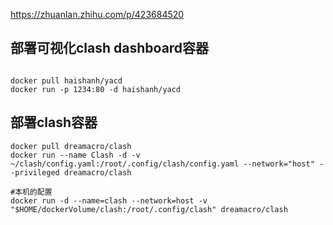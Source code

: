 https://zhuanlan.zhihu.com/p/423684520

## 部署可视化clash dashboard容器
```shell

docker pull haishanh/yacd
docker run -p 1234:80 -d haishanh/yacd

```

## 部署clash容器
```shell
docker pull dreamacro/clash
docker run --name Clash -d -v ~/clash/config.yaml:/root/.config/clash/config.yaml --network="host" --privileged dreamacro/clash
```

```shell
#本机的配置
docker run -d --name=clash --network=host -v "$HOME/dockerVolume/clash:/root/.config/clash" dreamacro/clash
```